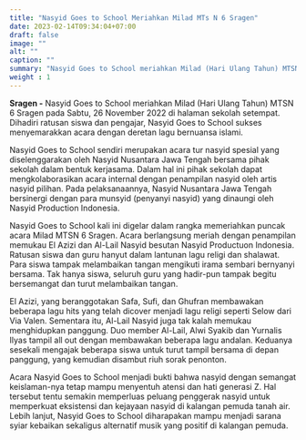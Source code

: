 ```yaml
---
title: "Nasyid Goes to School Meriahkan Milad MTs N 6 Sragen"
date: 2023-02-14T09:34:04+07:00
draft: false
image: ""
alt: ""
caption: ""
summary: "Nasyid Goes to School meriahkan Milad (Hari Ulang Tahun) MTSN 6 Sragen pada Sabtu, 26 November 2022 di halaman sekolah setempat."
weight : 1
---
```


**Sragen -** Nasyid Goes to School meriahkan Milad (Hari Ulang Tahun) MTSN 6 Sragen pada Sabtu, 26 November 2022 di halaman sekolah setempat. Dihadiri ratusan siswa dan pengajar, Nasyid Goes to School sukses menyemarakkan acara dengan deretan lagu bernuansa islami.

Nasyid Goes to School sendiri merupakan acara tur nasyid spesial yang diselenggarakan oleh Nasyid Nusantara Jawa Tengah bersama pihak sekolah dalam bentuk kerjasama. Dalam hal ini pihak sekolah dapat mengkolaborasikan acara internal dengan penampilan nasyid oleh artis nasyid pilihan. Pada pelaksanaannya, Nasyid Nusantara Jawa Tengah bersinergi dengan para munsyid (penyanyi nasyid) yang dinaungi oleh Nasyid Production Indonesia.

Nasyid Goes to School kali ini digelar dalam rangka memeriahkan puncak acara Milad MTSN 6 Sragen. Acara berlangsung meriah dengan penampilan memukau El Azizi dan Al-Lail Nasyid besutan Nasyid Productuon Indonesia. Ratusan siswa dan guru hanyut dalam lantunan lagu religi dan shalawat. Para siswa tampak melambaikan tangan mengikuti irama sembari  bernyanyi bersama. Tak hanya siswa, seluruh guru yang hadir-pun tampak begitu bersemangat dan turut melambaikan tangan.

El Azizi, yang beranggotakan Safa, Sufi, dan Ghufran membawakan beberapa lagu hits yang telah dicover menjadi lagu religi seperti Selow dari Via Valen. Sementara itu, Al-Lail Nasyid juga tak kalah memukau menghidupkan panggung. Duo member Al-Lail, Alwi Syakib dan Yurnalis Ilyas tampil all out dengan membawakan beberapa lagu andalan. Keduanya sesekali mengajak beberapa siswa untuk turut tampil bersama di depan panggung, yang kemudian disambut riuh sorak penonton.

Acara Nasyid Goes to School menjadi bukti bahwa nasyid dengan semangat keislaman-nya tetap mampu menyentuh atensi dan hati generasi Z. Hal tersebut tentu semakin memperluas peluang penggerak nasyid untuk memperkuat eksistensi dan kejayaan nasyid di kalangan pemuda tanah air. Lebih lanjut, Nasyid Goes to School diharapakan mampu menjadi sarana syiar kebaikan sekaligus alternatif musik yang positif di kalangan pemuda.
